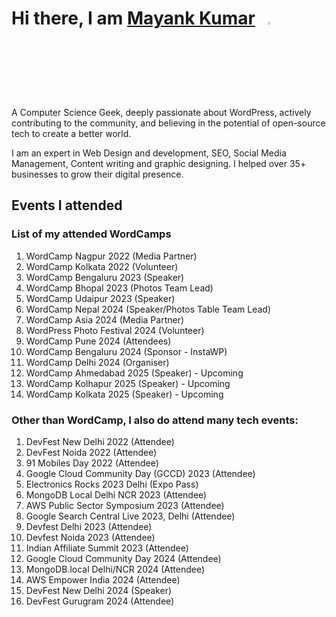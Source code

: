 # Hi there, I am [Mayank Kumar](https://markmemayank.com/)&nbsp;&nbsp;&nbsp;<img width="3%" src="https://i.imgur.com/u2WLlB8.gif" />

A Computer Science Geek, deeply passionate about WordPress, actively contributing to the community, and believing in the potential of open-source tech to create a better world.

I am an expert in Web Design and development, SEO, Social Media Management, Content writing and graphic designing. I helped over 35+ businesses to grow their digital presence.

## Events I attended

### List of my attended WordCamps
1. WordCamp Nagpur 2022 (Media Partner)
2. WordCamp Kolkata 2022 (Volunteer)
3. WordCamp Bengaluru 2023 (Speaker)
4. WordCamp Bhopal 2023 (Photos Team Lead)
5. WordCamp Udaipur 2023 (Speaker)
6. WordCamp Nepal 2024 (Speaker/Photos Table Team Lead)
7. WordCamp Asia 2024 (Media Partner)
8. WordPress Photo Festival 2024 (Volunteer)
9. WordCamp Pune 2024 (Attendees)
10. WordCamp Bengaluru 2024 (Sponsor - InstaWP)
11. WordCamp Delhi 2024 (Organiser)
12. WordCamp Ahmedabad 2025 (Speaker) - Upcoming
13. WordCamp Kolhapur 2025 (Speaker) - Upcoming
14. WordCamp Kolkata 2025 (Speaker) - Upcoming
   
### Other than WordCamp, I also do attend many tech events:
1. DevFest New Delhi 2022 (Attendee)
2. DevFest Noida 2022 (Attendee)
3. 91 Mobiles Day 2022 (Attendee)
4. Google Cloud Community Day (GCCD) 2023 (Attendee)
5. Electronics Rocks 2023 Delhi (Expo Pass)
6. MongoDB Local Delhi NCR 2023 (Attendee)
7. AWS Public Sector Symposium 2023 (Attendee)
8. Google Search Central Live 2023, Delhi (Attendee)
9. Devfest Delhi 2023 (Attendee)
10. Devfest Noida 2023 (Attendee)
11. Indian Affiliate Summit 2023 (Attendee)
14. Google Cloud Community Day 2024 (Attendee)
15. MongoDB.local Delhi/NCR 2024 (Attendee)
16. AWS Empower India 2024 (Attendee)
17. DevFest New Delhi 2024 (Speaker)
18. DevFest Gurugram 2024 (Attendee)
